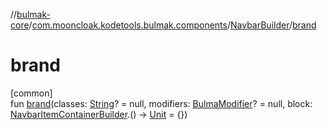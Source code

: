 //[bulmak-core](../../../index.md)/[com.mooncloak.kodetools.bulmak.components](../index.md)/[NavbarBuilder](index.md)/[brand](brand.md)

# brand

[common]\
fun [brand](brand.md)(classes: [String](https://kotlinlang.org/api/core/kotlin-stdlib/kotlin/-string/index.html)? = null, modifiers: [BulmaModifier](../../com.mooncloak.kodetools.bulmak.modifier/-bulma-modifier/index.md)? = null, block: [NavbarItemContainerBuilder](../-navbar-item-container-builder/index.md).() -&gt; [Unit](https://kotlinlang.org/api/core/kotlin-stdlib/kotlin/-unit/index.html) = {})
